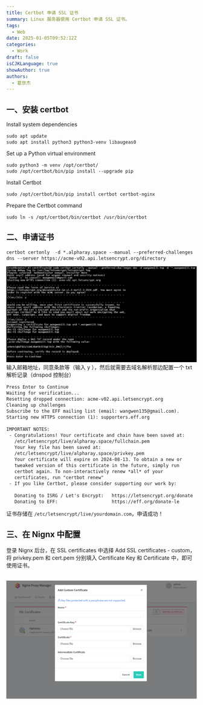 ```yaml
---
title: Certbot 申请 SSL 证书
summary: Linux 服务器使用 Certbot 申请 SSL 证书。
tags:
  - Web
date: 2025-01-05T09:52:12Z
categories:
  - Work
draft: false
isCJKLanguage: true
showAuthor: true
authors:
  - 葛世杰
---
```


## 一、安装 certbot

Install system dependencies

```undefined
sudo apt update
sudo apt install python3 python3-venv libaugeas0
```

Set up a Python virtual environment

```
sudo python3 -m venv /opt/certbot/
sudo /opt/certbot/bin/pip install --upgrade pip
```

Install Certbot

```
sudo /opt/certbot/bin/pip install certbot certbot-nginx
```

Prepare the Certbot command

```
sudo ln -s /opt/certbot/bin/certbot /usr/bin/certbot
```

## 二、申请证书

```
certbot certonly  -d *.alpharay.space --manual --preferred-challenges dns --server https://acme-v02.api.letsencrypt.org/directory
```

![image](assets/Pasted%20image%2020250222175911.png)
输入邮箱地址，同意条款等（输入 y ），然后就需要去域名解析那边配置一个 txt 解析记录（dnspod 控制台）

```
Press Enter to Continue
Waiting for verification...
Resetting dropped connection: acme-v02.api.letsencrypt.org
Cleaning up challenges
Subscribe to the EFF mailing list (email: wangwen135@gmail.com).
Starting new HTTPS connection (1): supporters.eff.org

IMPORTANT NOTES:
 - Congratulations! Your certificate and chain have been saved at:
   /etc/letsencrypt/live/alpharay.space/fullchain.pem
   Your key file has been saved at:
   /etc/letsencrypt/live/alpharay.space/privkey.pem
   Your certificate will expire on 2024-08-13. To obtain a new or
   tweaked version of this certificate in the future, simply run
   certbot again. To non-interactively renew *all* of your
   certificates, run "certbot renew"
 - If you like Certbot, please consider supporting our work by:

   Donating to ISRG / Let's Encrypt:   https://letsencrypt.org/donate
   Donating to EFF:                    https://eff.org/donate-le
```

证书存储在 `/etc/letsencrypt/live/yourdomain.com`​ ，申请成功！

## 三、在 Nignx 中配置

登录 Nignx 后台，在 SSL certificates 中选择 Add SSL certificates - custom，将 privkey.pem 和 cert.pem 分别填入 Certificate Key 和 Certificate 中，即可使用证书。

​
![image](assets/image-20250105152619-2m0oru9.png)
‍
